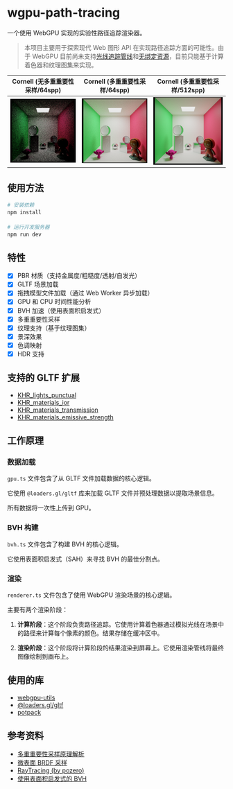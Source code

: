 # wgpu-path-tracing

一个使用 WebGPU 实现的实验性路径追踪渲染器。

> 本项目主要用于探索现代 Web 图形 API 在实现路径追踪方面的可能性。由于 WebGPU 目前尚未支持[光线追踪管线](https://github.com/gpuweb/gpuweb/issues/535)和[无绑定资源](https://github.com/gpuweb/gpuweb/issues/380)，目前只能基于计算着色器和纹理图集来实现。

| Cornell (无多重重要性采样/64spp)                                  | Cornell (多重重要性采样/64spp)                         | Cornell (多重重要性采样/512spp)                          |
| ----------------------------------------------------------------- | ------------------------------------------------------ | -------------------------------------------------------- |
| ![CornellBox (No MIS/64spp)](/docs/img/cornell_64spp_mis_off.png) | ![CornellBox (MIS/64spp)](/docs/img/cornell_64spp.png) | ![CornellBox (MIS/512spp)](/docs/img/cornell_512spp.png) |

## 使用方法

```bash
# 安装依赖
npm install

# 运行开发服务器
npm run dev
```

## 特性

- [x] PBR 材质（支持金属度/粗糙度/透射/自发光）
- [x] GLTF 场景加载
- [x] 拖拽模型文件加载（通过 Web Worker 异步加载）
- [x] GPU 和 CPU 时间性能分析
- [x] BVH 加速（使用表面积启发式）
- [x] 多重重要性采样
- [x] 纹理支持（基于纹理图集）
- [x] 景深效果
- [x] 色调映射
- [x] HDR 支持

## 支持的 GLTF 扩展

- [KHR_lights_punctual](https://github.com/KhronosGroup/glTF/blob/main/extensions/2.0/Khronos/KHR_lights_punctual/README.md)
- [KHR_materials_ior](https://github.com/KhronosGroup/glTF/blob/main/extensions/2.0/Khronos/KHR_materials_ior/README.md)
- [KHR_materials_transmission](https://github.com/KhronosGroup/glTF/blob/main/extensions/2.0/Khronos/KHR_materials_transmission/README.md)
- [KHR_materials_emissive_strength](https://github.com/KhronosGroup/glTF/blob/main/extensions/2.0/Khronos/KHR_materials_emissive_strength/README.md)

## 工作原理

### 数据加载

`gpu.ts` 文件包含了从 GLTF 文件加载数据的核心逻辑。

它使用 `@loaders.gl/gltf` 库来加载 GLTF 文件并预处理数据以提取场景信息。

所有数据将一次性上传到 GPU。

### BVH 构建

`bvh.ts` 文件包含了构建 BVH 的核心逻辑。

它使用表面积启发式（SAH）来寻找 BVH 的最佳分割点。

### 渲染

`renderer.ts` 文件包含了使用 WebGPU 渲染场景的核心逻辑。

主要有两个渲染阶段：

1. **计算阶段**：这个阶段负责路径追踪。它使用计算着色器通过模拟光线在场景中的路径来计算每个像素的颜色。结果存储在缓冲区中。

2. **渲染阶段**：这个阶段将计算阶段的结果渲染到屏幕上。它使用渲染管线将最终图像绘制到画布上。

## 使用的库

- [webgpu-utils](https://github.com/greggman/webgpu-utils)
- [@loaders.gl/gltf](https://www.npmjs.com/package/@loaders.gl/gltf)
- [potpack](https://github.com/mapbox/potpack)

## 参考资料

- [多重重要性采样原理解析](https://lisyarus.github.io/blog/posts/multiple-importance-sampling.html#section-monte-carlo-integration)
- [微表面 BRDF 采样](https://agraphicsguynotes.com/posts/sample_microfacet_brdf/)
- [RayTracing (by pozero)](https://github.com/pozero/RayTracing)
- [使用表面积启发式的 BVH](https://www.cnblogs.com/lookof/p/3546320.html)
